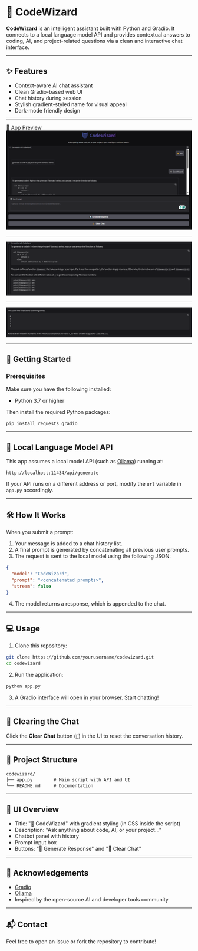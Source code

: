 
# 🤖 CodeWizard

**CodeWizard** is an intelligent assistant built with Python and Gradio. It connects to a local language model API and provides contextual answers to coding, AI, and project-related questions via a clean and interactive chat interface.

---

## ✨ Features

- Context-aware AI chat assistant
- Clean Gradio-based web UI
- Chat history during session
- Stylish gradient-styled name for visual appeal
- Dark-mode friendly design

---

📸 App Preview
![Screenshot 1](Images/img1.png)

---
![Screenshot 2](Images/img2.png)

---
![Screenshot 3](Images/img3.png)


---

## 🚀 Getting Started

### Prerequisites

Make sure you have the following installed:

- Python 3.7 or higher

Then install the required Python packages:

```bash
pip install requests gradio
```

---

## 🧠 Local Language Model API

This app assumes a local model API (such as [Ollama](https://ollama.com/)) running at:

```
http://localhost:11434/api/generate
```

If your API runs on a different address or port, modify the `url` variable in `app.py` accordingly.

---

## 🛠 How It Works

When you submit a prompt:

1. Your message is added to a chat history list.
2. A final prompt is generated by concatenating all previous user prompts.
3. The request is sent to the local model using the following JSON:

```json
{
  "model": "CodeWizard",
  "prompt": "<concatenated prompts>",
  "stream": false
}
```

4. The model returns a response, which is appended to the chat.

---

## 💻 Usage

1. Clone this repository:
```bash
git clone https://github.com/yourusername/codewizard.git
cd codewizard
```

2. Run the application:
```bash
python app.py
```

3. A Gradio interface will open in your browser. Start chatting!

---

## 🧹 Clearing the Chat

Click the **Clear Chat** button (`🧹`) in the UI to reset the conversation history.

---

## 📁 Project Structure

```
codewizard/
├── app.py        # Main script with API and UI
└── README.md     # Documentation
```

---

## 🎨 UI Overview

- Title: "🤖 CodeWizard" with gradient styling (in CSS inside the script)
- Description: "Ask anything about code, AI, or your project..."
- Chatbot panel with history
- Prompt input box
- Buttons: "🚀 Generate Response" and "🧹 Clear Chat"

---

## 🙌 Acknowledgements

- [Gradio](https://gradio.app/)
- [Ollama](https://ollama.com/)
- Inspired by the open-source AI and developer tools community

---

## 📬 Contact

Feel free to open an issue or fork the repository to contribute!
